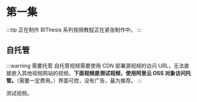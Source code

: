 # 第一集

:::tip 正在制作
BIThesis 系列视频教程正在紧张制作中。
:::

## 自托管

:::warning 需要托管
自托管视频需要使用 CDN 部署源视频的访问 URL，无法直接嵌入其他视频网站的视频。**下面视频是测试视频，使用阿里云 OSS 对象访问托管。**（需要一定费用。）界面可控，没有广告，最为推荐。
:::

<d-player
  :options="{
    theme: '#009944',
    lang: 'zh-cn',
    volume: 0.7,
    video: {
      url: 'https://spwechat.oss-cn-beijing.aliyuncs.com/bithesis_tutorial_2_test.mp4',
      pic: 'https://i.loli.net/2020/04/11/H52BTM6F3Ije1aE.png',
      thumbnails: 'https://i.loli.net/2020/04/11/H52BTM6F3Ije1aE.png',
      type: 'auto',
    },
  }"
/>

测试视频。
